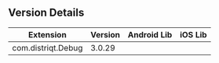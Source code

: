 ## Version Details

| Extension | Version | Android Lib | iOS Lib |
| --- | --- | --- | --- |
| com.distriqt.Debug | 3.0.29 |  |  |

